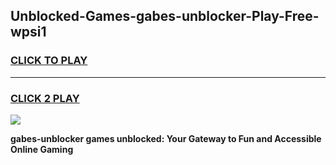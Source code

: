 
## Unblocked-Games-gabes-unblocker-Play-Free-wpsi1
<h3>
<a href="https://premium76.site?title=gabes-unblocker&ref=23A">CLICK TO PLAY</a></h3>
<hr>

<h3>
<a href="https://premium76.site?title=gabes-unblocker&ref=23A">CLICK 2 PLAY</a>
  
</h3>

<a href="https://premium76.site?title=gabes-unblocker&ref=23A"><img src="https://clearcache.store/games.png"></a>


**gabes-unblocker games unblocked: Your Gateway to Fun and Accessible Online Gaming**
